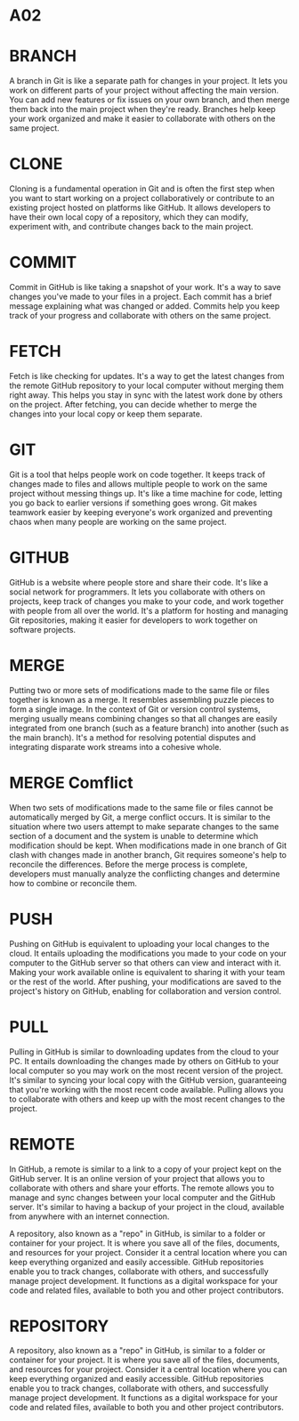 # A02

# BRANCH
A branch in Git is like a separate path for changes in your project. It lets you work on different parts of your project without affecting the main version. You can add new features or fix issues on your own branch, and then merge them back into the main project when they're ready. Branches help keep your work organized and make it easier to collaborate with others on the same project.

# CLONE
Cloning is a fundamental operation in Git and is often the first step when you want to start working on a project collaboratively or contribute to an existing project hosted on platforms like GitHub. It allows developers to have their own local copy of a repository, which they can modify, experiment with, and contribute changes back to the main project.

# COMMIT
Commit in GitHub is like taking a snapshot of your work. It's a way to save changes you've made to your files in a project. Each commit has a brief message explaining what was changed or added. Commits help you keep track of your progress and collaborate with others on the same project.


# FETCH
Fetch is like checking for updates. It's a way to get the latest changes from the remote GitHub repository to your local computer without merging them right away. This helps you stay in sync with the latest work done by others on the project. After fetching, you can decide whether to merge the changes into your local copy or keep them separate.

# GIT
Git is a tool that helps people work on code together. It keeps track of changes made to files and allows multiple people to work on the same project without messing things up. It's like a time machine for code, letting you go back to earlier versions if something goes wrong. Git makes teamwork easier by keeping everyone's work organized and preventing chaos when many people are working on the same project.

# GITHUB
GitHub is a website where people store and share their code. It's like a social network for programmers. It lets you collaborate with others on projects, keep track of changes you make to your code, and work together with people from all over the world. It's a platform for hosting and managing Git repositories, making it easier for developers to work together on software projects.

# MERGE
Putting two or more sets of modifications made to the same file or files together is known as a merge. It resembles assembling puzzle pieces to form a single image. In the context of Git or version control systems, merging usually means combining changes so that all changes are easily integrated from one branch (such as a feature branch) into another (such as the main branch). It's a method for resolving potential disputes and integrating disparate work streams into a cohesive whole.

# MERGE Comflict
When two sets of modifications made to the same file or files cannot be automatically merged by Git, a merge conflict occurs. It is similar to the situation where two users attempt to make separate changes to the same section of a document and the system is unable to determine which modification should be kept. When modifications made in one branch of Git clash with changes made in another branch, Git requires someone's help to reconcile the differences. Before the merge process is complete, developers must manually analyze the conflicting changes and determine how to combine or reconcile them.

# PUSH
Pushing on GitHub is equivalent to uploading your local changes to the cloud. It entails uploading the modifications you made to your code on your computer to the GitHub server so that others can view and interact with it. Making your work available online is equivalent to sharing it with your team or the rest of the world. After pushing, your modifications are saved to the project's history on GitHub, enabling for collaboration and version control.

# PULL
Pulling in GitHub is similar to downloading updates from the cloud to your PC. It entails downloading the changes made by others on GitHub to your local computer so you may work on the most recent version of the project. It's similar to syncing your local copy with the GitHub version, guaranteeing that you're working with the most recent code available. Pulling allows you to collaborate with others and keep up with the most recent changes to the project.

# REMOTE
In GitHub, a remote is similar to a link to a copy of your project kept on the GitHub server. It is an online version of your project that allows you to collaborate with others and share your efforts. The remote allows you to manage and sync changes between your local computer and the GitHub server. It's similar to having a backup of your project in the cloud, available from anywhere with an internet connection.

A repository, also known as a "repo" in GitHub, is similar to a folder or container for your project. It is where you save all of the files, documents, and resources for your project. Consider it a central location where you can keep everything organized and easily accessible. GitHub repositories enable you to track changes, collaborate with others, and successfully manage project development. It functions as a digital workspace for your code and related files, available to both you and other project contributors.

# REPOSITORY
A repository, also known as a "repo" in GitHub, is similar to a folder or container for your project. It is where you save all of the files, documents, and resources for your project. Consider it a central location where you can keep everything organized and easily accessible. GitHub repositories enable you to track changes, collaborate with others, and successfully manage project development. It functions as a digital workspace for your code and related files, available to both you and other project contributors.










































































